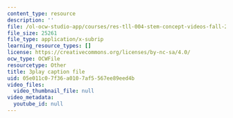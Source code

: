 ```yaml
---
content_type: resource
description: ''
file: /ol-ocw-studio-app/courses/res-tll-004-stem-concept-videos-fall-2013/05e011c07f36a0107af5567ee89eed4b_2HpF8R_cjR8.srt
file_size: 25261
file_type: application/x-subrip
learning_resource_types: []
license: https://creativecommons.org/licenses/by-nc-sa/4.0/
ocw_type: OCWFile
resourcetype: Other
title: 3play caption file
uid: 05e011c0-7f36-a010-7af5-567ee89eed4b
video_files:
  video_thumbnail_file: null
video_metadata:
  youtube_id: null
---
```


